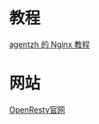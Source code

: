 # 教程

[agentzh 的 Nginx 教程](https://openresty.org/download/agentzh-nginx-tutorials-zhcn.html)

# 网站

[OpenResty官网](https://openresty.org/cn/getting-started.html)
